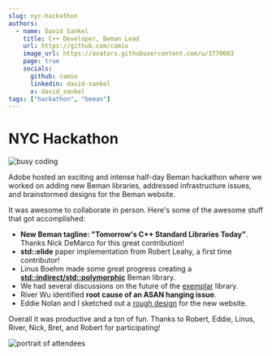 ```yaml
---
slug: nyc-hackathon
authors:
  - name: David Sankel
    title: C++ Developer, Beman Lead
    url: https://github.com/camio
    image_url: https://avatars.githubusercontent.com/u/3770603
    page: true
    socials:
      github: camio
      linkedin: david-sankel
      x: david_sankel
tags: ["hackathon", "beman"]
---
```


# NYC Hackathon

![busy coding](./images/hacking.jpg "Several hackathon members busy coding. They give the impression of serious and intense work happening!")

Adobe hosted an exciting and intense half-day Beman hackathon where we worked on
adding new Beman libraries, addressed infrastructure issues, and brainstormed
designs for the Beman website. 
<!-- truncate -->

It was awesome to collaborate in person. Here's
some of the awesome stuff that got accomplished:

- **New Beman tagline: "Tomorrow's C++ Standard Libraries Today"**. Thanks Nick
  DeMarco for this great contribution!
- **std::elide** paper implementation from Robert Leahy, a first time
  contributor!
- Linus Boehm made some great progress creating a
  [**std::indirect/std::polymorphic**](https://github.com/bemanproject/indirect/pull/1)
  Beman library.
- We had several discussions on the future of the
  [exemplar](https://github.com/bemanproject/exemplar) library.
- River Wu identified **root cause of an ASAN hanging issue**.
- Eddie Nolan and I sketched out a [rough
  design](https://www.ednolan.com/mockup.html) for the new website.

Overall it was productive and a ton of fun. Thanks to Robert, Eddie, Linus,
River, Nick, Bret, and Robert for participating!

![portrait of attendees](./images/final-photo.jpg "All the hackathon folks standing together in a portrait looking very cool.")

